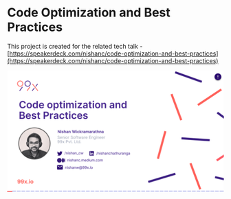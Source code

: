 # Code Optimization and Best Practices
This project is created for the related tech talk - [https://speakerdeck.com/nishanc/code-optimization-and-best-practices](https://speakerdeck.com/nishanc/code-optimization-and-best-practices)


![alt text](/banner.png)